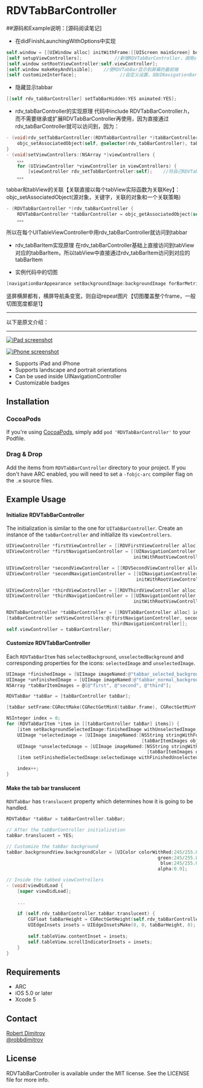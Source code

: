 # RDVTabBarController

##源码和Example说明：[源码阅读笔记]
- 在didFinishLaunchingWithOptions中实现

``` objectivec
self.window = [[UIWindow alloc] initWithFrame:[[UIScreen mainScreen] bounds]];    //new UIWindow 
[self setupViewControllers];            //新增RDVTabBarController，调用setViewControllers为其添加多个UITableViewController，并为其设置RDVTabBarItem
[self.window setRootViewController:self.viewController];
[self.window makeKeyAndVisible];    //使RDVTabBar显示到屏幕的最前端
[self customizeInterface];                //自定义设置，如UINavigationBar的Appearance
```

- 隐藏显示tabbar
``` objectivec
[[self rdv_tabBarController] setTabBarHidden:YES animated:YES];
```

- rdv_tabBarController的实现原理
代码中include RDVTabBarController.h，而不需要继承或扩展RDVTabBarController再使用，因为直接通过rdv_tabBarController就可以访问到，因为：
``` objectivec
- (void)rdv_setTabBarController:(RDVTabBarController *)tabBarController {
    objc_setAssociatedObject(self, @selector(rdv_tabBarController), tabBarController, OBJC_ASSOCIATION_ASSIGN);
}
- (void)setViewControllers:(NSArray *)viewControllers {
    。。。
    for (UIViewController *viewController in viewControllers) {
        [viewController rdv_setTabBarController:self];    //将自己RDVTabBarController分表关联到每个UITableViewController
    。。。
```
tabbar和tabView的关联【关联直接以每个tabView实际函数为关联Key】：objc_setAssociatedObject(源对象，关键字，关联的对象和一个关联策略)
``` objectivec
- (RDVTabBarController *)rdv_tabBarController {
    RDVTabBarController *tabBarController = objc_getAssociatedObject(self, @selector(rdv_tabBarController));
    。。。
```
所以在每个UITableViewController中用rdv_tabBarController就访问到tabbar

- rdv_tabBarItem实现原理
在rdv_tabBarController基础上直接访问到tabView对应的tabBarItem，所以tabView中直接通过rdv_tabBarItem访问到对应的tabBarItem

- 实例代码中的切图
``` objectivec
[navigationBarAppearance setBackgroundImage:backgroundImage forBarMetrics:UIBarMetricsDefault];
```
竖屏横屏都有，横屏导航条变宽，则自动repeat图片【切图覆盖整个frame，一般切图宽度都是1】


----------
以下是原文介绍：

----------



[![iPad screenshot](Screenshots/iPad-small.png)](Screenshots/iPad.png)

[![iPhone screenshot](Screenshots/iPhone-small.png)](Screenshots/iPhone.png)

* Supports iPad and iPhone
* Supports landscape and portrait orientations
* Can be used inside UINavigationController
* Customizable badges

## Installation

### CocoaPods

If you're using [CocoaPods](http://www.cocoapods.org), simply add `pod 'RDVTabBarController'` to your Podfile.

### Drag & Drop

Add the items from `RDVTabBarController` directory to your project. If you don't have ARC enabled, you will need to set a `-fobjc-arc` compiler flag on the `.m` source files.

## Example Usage

#### Initialize RDVTabBarController

The initialization is similar to the one for `UITabBarController`. Create an instance of the `tabBarController` and initialize its `viewControllers`.

```objective-c
UIViewController *firstViewController = [[RDVFirstViewController alloc] init];
UIViewController *firstNavigationController = [[UINavigationController alloc]
                                               initWithRootViewController:firstViewController];

UIViewController *secondViewController = [[RDVSecondViewController alloc] init];
UIViewController *secondNavigationController = [[UINavigationController alloc]
                                                initWithRootViewController:secondViewController];

UIViewController *thirdViewController = [[RDVThirdViewController alloc] init];
UIViewController *thirdNavigationController = [[UINavigationController alloc]
                                               initWithRootViewController:thirdViewController];

RDVTabBarController *tabBarController = [[RDVTabBarController alloc] init];
[tabBarController setViewControllers:@[firstNavigationController, secondNavigationController,
                                       thirdNavigationController]];
self.viewController = tabBarController;
```

#### Customize RDVTabBarController
Each `RDVTabBarItem` has `selectedBackground`, `unselectedBackground` and corresponding properties for the icons: `selectedImage` and `unselectedImage`.

```objective-c
UIImage *finishedImage = [UIImage imageNamed:@"tabbar_selected_background"];
UIImage *unfinishedImage = [UIImage imageNamed:@"tabbar_normal_background"];
NSArray *tabBarItemImages = @[@"first", @"second", @"third"];

RDVTabBar *tabBar = [tabBarController tabBar];

[tabBar setFrame:CGRectMake(CGRectGetMinX(tabBar.frame), CGRectGetMinY(tabBar.frame), CGRectGetWidth(tabBar.frame), 63)];

NSInteger index = 0;
for (RDVTabBarItem *item in [[tabBarController tabBar] items]) {
    [item setBackgroundSelectedImage:finishedImage withUnselectedImage:unfinishedImage];
    UIImage *selectedimage = [UIImage imageNamed:[NSString stringWithFormat:@"%@_selected",
                                                  [tabBarItemImages objectAtIndex:index]]];
    UIImage *unselectedimage = [UIImage imageNamed:[NSString stringWithFormat:@"%@_normal",
                                                    [tabBarItemImages objectAtIndex:index]]];
    [item setFinishedSelectedImage:selectedimage withFinishedUnselectedImage:unselectedimage];

    index++;
}
```

#### Make the tab bar translucent

`RDVTabBar` has `translucent` property which determines how it is going to be handled.

```objective-c
RDVTabBar *tabBar = tabBarController.tabBar;

// After the tabBarController initialization
tabBar.translucent = YES;

// Customize the tabBar background
tabBar.backgroundView.backgroundColor = [UIColor colorWithRed:245/255.0
                                                        green:245/255.0
                                                         blue:245/255.0
                                                        alpha:0.9];

// Inside the tabbed viewControllers
- (void)viewDidLoad {
    [super viewDidLoad];
    
    ...
    
    if (self.rdv_tabBarController.tabBar.translucent) {
    	CGFloat tabBarHeight = CGRectGetHeight(self.rdv_tabBarController.tabBar.frame);
        UIEdgeInsets insets = UIEdgeInsetsMake(0, 0, tabBarHeight, 0);
        
        self.tableView.contentInset = insets;
        self.tableView.scrollIndicatorInsets = insets;
    }
}

```

## Requirements

* ARC
* iOS 5.0 or later
* Xcode 5

## Contact

[Robert Dimitrov](http://robbdimitrov.com)   
[@robbdimitrov](https://twitter.com/robbdimitrov)

## License

RDVTabBarController is available under the MIT license. See the LICENSE file for more info.
